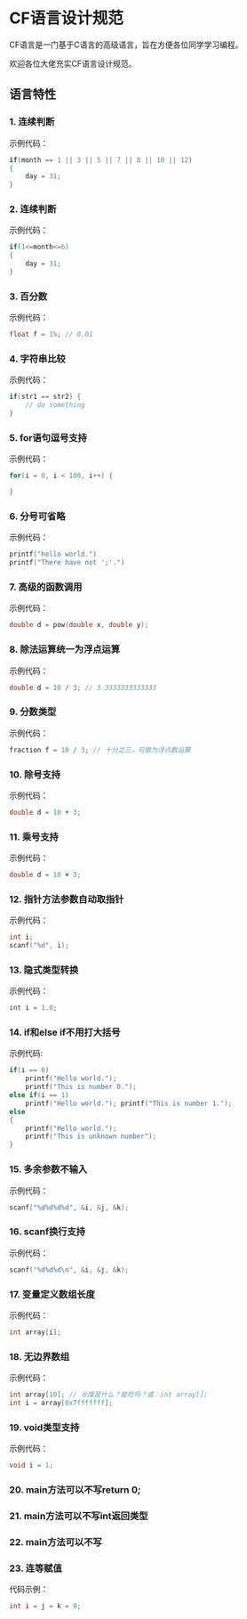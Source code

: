 # CF语言设计规范
CF语言是一门基于C语言的高级语言，旨在方便各位同学学习编程。

欢迎各位大佬充实CF语言设计规范。

## 语言特性

### 1. 连续判断
示例代码：
```c
if(month == 1 || 3 || 5 || 7 || 8 || 10 || 12) 
{
    day = 31;
}
```

### 2. 连续判断
示例代码：
```c
if(1<=month<=6) 
{
    day = 31;
}
```

### 3. 百分数
示例代码：
```c
float f = 1%; // 0.01
```

### 4. 字符串比较
示例代码：
```c
if(str1 == str2) {
    // do something
}
```

### 5. for语句逗号支持
示例代码：
```c
for(i = 0, i < 100, i++) {

}
```

### 6. 分号可省略
示例代码：
```c
printf("hello world.")
printf("There have not ';'.")
```

### 7. 高级的函数调用
示例代码：
```c
double d = pow(double x, double y);
```

### 8. 除法运算统一为浮点运算
示例代码：
```c
double d = 10 / 3; // 3.3333333333333
```

### 9. 分数类型
示例代码：
```c
fraction f = 10 / 3; // 十分之三，可做为浮点数运算
```

### 10. 除号支持
示例代码：
```c
double d = 10 ÷ 3;
``` 

### 11. 乘号支持
示例代码：
```c
double d = 10 × 3;
```

### 12. 指针方法参数自动取指针
示例代码：
```c
int i;
scanf("%d", i);
```

### 13. 隐式类型转换
示例代码：
```c
int i = 1.0;
```

### 14. if和else if不用打大括号
示例代码:
```c
if(i == 0) 
    printf("Hello world.");
    printf("This is number 0.");
else if(i == 1)
    printf("Hello world."); printf("This is number 1.");
else
{
    printf("Hello world.");
    printf("This is unknown number");
}
```

### 15. 多余参数不输入
示例代码：
```c
scanf("%d%d%d%d", &i, &j, &k);
```

### 16. scanf换行支持
示例代码：
```c
scanf("%d%d%d\n", &i, &j, &k);
```

### 17. 变量定义数组长度
示例代码：
```c
int array[i];
```

### 18. 无边界数组
示例代码：
```c
int array[10]; // 长度是什么？能吃吗？或：int array[];
int i = array[0x7fffffff];
```

### 19. void类型支持
示例代码：
```c
void i = 1;
```

### 20. main方法可以不写return 0;

### 21. main方法可以不写int返回类型

### 22. main方法可以不写

### 23. 连等赋值
代码示例：
```c
int i = j = k = 0;
```
